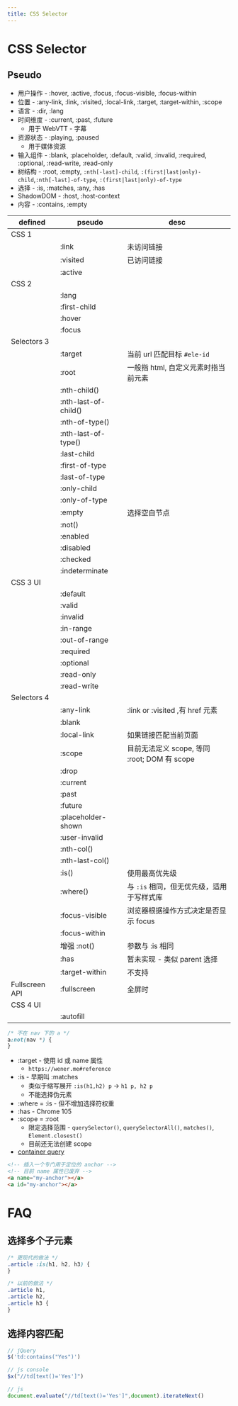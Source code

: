 ```yaml
---
title: CSS Selector
---
```


# CSS Selector

## Pseudo

- 用户操作 - :hover, :active, :focus, :focus-visible, :focus-within
- 位置 - :any-link, :link, :visited, :local-link, :target, :target-within, :scope
- 语言 - :dir, :lang
- 时间维度 - :current, :past, :future
  - 用于 WebVTT - 字幕
- 资源状态 - :playing, :paused
  - 用于媒体资源
- 输入组件 - :blank, :placeholder, :default, :valid, :invalid, :required, :optional, :read-write, :read-only
- 树结构 - :root, :empty, `:nth[-last]-child`, `:(first|last|only)-child`,`:nth[-last]-of-type`, `:(first|last|only)-of-type`
- 选择 - :is, :matches, :any, :has
- ShadowDOM - :host, :host-context
- 内容 - :contains, :empty

| defined        | pseudo               | desc                                         |
| -------------- | -------------------- | -------------------------------------------- |
| CSS 1          |
|                | :link                | 未访问链接                                   |
|                | :visited             | 已访问链接                                   |
|                | :active              |
| CSS 2          |
|                | :lang                |
|                | :first-child         |
|                | :hover               |
|                | :focus               |
| Selectors 3    |
|                | :target              | 当前 url 匹配目标 `#ele-id`                  |
|                | :root                | 一般指 html, 自定义元素时指当前元素          |
|                | :nth-child()         |
|                | :nth-last-of-child() |
|                | :nth-of-type()       |
|                | :nth-last-of-type()  |
|                | :last-child          |
|                | :first-of-type       |
|                | :last-of-type        |
|                | :only-child          |
|                | :only-of-type        |
|                | :empty               | 选择空白节点                                 |
|                | :not()               |
|                | :enabled             |
|                | :disabled            |
|                | :checked             |
|                | :indeterminate       |
| CSS 3 UI       |
|                | :default             |
|                | :valid               |
|                | :invalid             |
|                | :in-range            |
|                | :out-of-range        |
|                | :required            |
|                | :optional            |
|                | :read-only           |
|                | :read-write          |
| Selectors 4    |
|                | :any-link            | :link or :visited ,有 href 元素              |
|                | :blank               |
|                | :local-link          | 如果链接匹配当前页面                         |
|                | :scope               | 目前无法定义 scope, 等同 :root; DOM 有 scope |
|                | :drop                |
|                | :current             |
|                | :past                |
|                | :future              |
|                | :placeholder-shown   |
|                | :user-invalid        |
|                | :nth-col()           |
|                | :nth-last-col()      |
|                | :is()                | 使用最高优先级                               |
|                | :where()             | 与 `:is` 相同，但无优先级，适用于写样式库    |
|                | :focus-visible       | 浏览器根据操作方式决定是否显示 focus         |
|                | :focus-within        |
|                | 增强 :not()          | 参数与 :is 相同                              |
|                | :has                 | 暂未实现 - 类似 parent 选择                  |
|                | :target-within       | 不支持                                       |
| Fullscreen API | :fullscreen          | 全屏时                                       |
| CSS 4 UI       |
|                | :autofill            |

```css
/* 不在 nav 下的 a */
a:not(nav *) {
}
```

- :target - 使用 id 或 name 属性
  - `https://wener.me#reference`
- :is - 早期叫 :matches
  - 类似于缩写展开 `:is(h1,h2) p` -> `h1 p, h2 p`
  - 不能选择伪元素
- :where = :is - 但不增加选择符权重
- :has - Chrome 105
- :scope = :root
  - 限定选择范围 - `querySelector()`, `querySelectorAll()`, `matches()`, `Element.closest()`
  - 目前还无法创建 scope
- [container query](./container-query.md)

```html
<!-- 插入一个专门用于定位的 anchor -->
<!-- 目前 name 属性已废弃 -->
<a name="my-anchor"></a>
<a id="my-anchor"></a>
```

# FAQ

## 选择多个子元素

```css
/* 更现代的做法 */
.article :is(h1, h2, h3) {
}

/* 以前的做法 */
.article h1,
.article h2,
.article h3 {
}
```

## 选择内容匹配

```js
// jQuery
$('td:contains("Yes")')

// js console
$x("//td[text()='Yes']")

// js
document.evaluate("//td[text()='Yes']",document).iterateNext()
```
